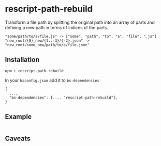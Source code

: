 # rescript-path-rebuild

Transform a file path by splitting the original path into an array of parts
and defining a new path in terms of indices of the parts.

```
"some/path/to/a/file.js" -> ["some", "path", "to", "a", "file", ".js"]
"new_root/{0}_new/{1..-3}/{-2}.json" -> "new_root/some_new/path/to/a/file.json"
```

## Installation

```sh
npm i rescript-path-rebuild
```

In your `bsconfig.json` add it to `bs-dependencies`

```
{
  ...,
  "bs-dependencies": [..., "rescript-path-rebuild"],
}
```

## Example

```rescript

```

## Caveats
